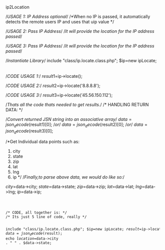 ip2Location

/*USAGE 1: IP Address optional*/
/*When no IP is passed, it automatically detects the remote users IP and uses that uip value */

/*USAGE 2: Pass IP Address*/
/*It will provide the location for the IP address passed*/

/*USAGE 3: Pass IP Address*/
/*It will provide the location for the IP address passed*/

/*Instantiate Library*/
  include "class/ip.locate.class.php";
	$ip=new ipLocate;
<br><br><br>
/*CODE USAGE 1:*/
	$result1=$ip->locate();

/*CODE USAGE 2:*/
  $result2=$ip->locate('8.8.8.8');

/*CODE USAGE 3:*/
  $result3=$ip->locate('45.56.150.112');

/*Thats all the code thats needed to get results.*/
/* HANDLING RETURN DATA: */

/*Convert returned JSN string into an associative array*/
$data=json_decode($result1)[0];
/*or*/
$data=json_decode($result2)[0];
/*or*/
$data=json_decode($result3)[0];

/*Get Individual data points such as:
1. city
2. state
3. zip
4. lat
5. lng
6. ip
*/
/*Finally,to parse above data, we would do like so:*/

$city=$data->city;
$state=$data->state;
$zip=$data->zip;
$lat=$data->lat;
$lng=$data->lng;
$ip=$data->ip;

<code>
	<pre>
/* CODE, all together is: */
/* Its just 5 line of code, really */

  include "class/ip.locate.class.php";
	$ip=new ipLocate;
	$result=$ip->locate();
  $data=json_decode($result);
  echo $location=$data->city . " " . $data->state;
 </pre>
 </code>
